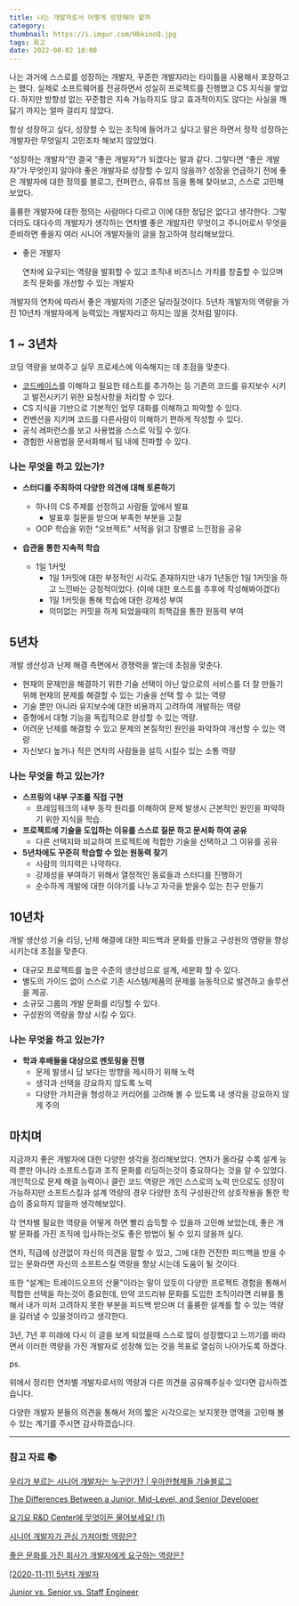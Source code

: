 ```yaml
---
title: 나는 개발자로서 어떻게 성장해야 할까
category:
thumbnail: https://i.imgur.com/HbkinoQ.jpg
tags: 회고
date: 2022-08-02 10:00
---
```

나는 과거에 스스로를 성장하는 개발자, 꾸준한 개발자라는 타이틀을 사용해서 포장하고는 했다. 실제로 소프트웨어를 전공하면서 성실히 프로젝트를 진행했고 CS 지식을 쌓았다. 하지만 방향성 없는 꾸준함은 지속 가능하지도 않고 효과적이지도 않다는 사실을 깨닳기 까지는 얼마 걸리지 않았다.

항상 성장하고 싶다, 성장할 수 있는 조직에 들어가고 싶다고 말은 하면서 정작 성장하는 개발자란 무엇일지 고민조차 해보지 않았었다.

“성장하는 개발자”란 결국 “좋은 개발자”가 되겠다는 말과 같다. 그렇다면 “좋은 개발자”가 무엇인지 알아야 좋은 개발자로 성장할 수 있지 않을까? 성장을 언급하기 전에 좋은 개발자에 대한 정의를 블로그, 컨퍼런스, 유튜브 등을 통해 찾아보고, 스스로 고민해 보았다.

훌륭한 개발자에 대한 정의는 사람마다 다르고 이에 대한 정답은 없다고 생각한다. 그렇더라도 대다수의 개발자가 생각하는 연차별 좋은 개발자란 무엇이고 주니어로서 무엇을 준비하면 좋을지 여러 시니어 개발자들의 글을 참고하여 정리해보았다.

- 좋은 개발자
    
    연차에 요구되는 역량을 발휘할 수 있고 조직내 비즈니스 가치를 창출할 수 있으며 조직 문화를 개선할 수 있는 개발자
    

개발자의 연차에 따라서 좋은 개발자의 기준은 달라질것이다. 5년차 개발자의 역량을 가진 10년차 개발자에게 능력있는 개발자라고 하지는 않을 것처럼 말이다.

## 1 ~ 3년차

코딩 역량을 보여주고 실무 프로세스에 익숙해지는 데 초점을 맞춘다.

- [코드베이스](https://ko.wikipedia.org/wiki/%EC%BD%94%EB%93%9C%EB%B2%A0%EC%9D%B4%EC%8A%A4)를 이해하고 필요한 테스트를 추가하는 등 기존의 코드를 유지보수 시키고 발전시키기 위한 요청사항을 처리할 수 있다.
- CS 지식을 기반으로 기본적인 업무 대화를 이해하고 파악할 수 있다.
- 컨벤션을 지키며 코드를 다른사람이 이해하기 편하게 작성할 수 있다.
- 공식 레퍼런스를 보고 사용법을 스스로 익힐 수 있다.
- 경험한 사용법을 문서화해서 팀 내에 전파할 수 있다.

### 나는 무엇을 하고 있는가?

- **스터디를 주최하여 다양한 의견에 대해 토론하기**
    - 하나의 CS 주제를 선정하고 사람들 앞에서 발표
        - 발표후 질문을 받으며 부족한 부분을 고찰
    - OOP 학습을 위한 “오브젝트” 서적을 읽고 장별로 느낀점을 공유
    
- **습관을 통한 지속적 학습**
    - 1일 1커밋
        - 1일 1커밋에 대한 부정적인 시각도 존재하지만 내가 1년동안 1일 1커밋을 하고 느낀바는 긍정적이었다. (이에 대한 포스트를 추후에 작성해봐야겠다)
        - 1일 1커밋을 통해 학습에 대한 강제성 부여
        - 의미없는 커밋을 하게 되었을때의 죄책감을 통한 원동력 부여

## 5년차

개발 생산성과 난제 해결 측면에서 경쟁력을 쌓는데 초점을 맞춘다.

- 현재의 문제만을 해결하기 위한 기술 선택이 아닌 앞으로의 서비스를 더 잘 만들기 위해 현재의 문제를 해결할 수 있는 기술을 선택 할 수 있는 역량
- 기술 뿐만 아니라 유지보수에 대한 비용까지 고려하여 개발하는 역량
- 중형에서 대형 기능을 독립적으로 완성할 수 있는 역량.
- 어려운 난제를 해결할 수 있고 문제의 본질적인 원인을 파악하여 개선할 수 있는 역량
- 자신보다 높거나 적은 연차의 사람들을 설득 시킬수 있는 소통 역량

### 나는 무엇을 하고 있는가?

- **스프링의 내부 구조를 직접 구현**
    - 프레임워크의 내부 동작 원리를 이해하여 문제 발생시 근본적인 원인을 파악하기 위한 지식을 학습.
- **프로젝트에 기술을 도입하는 이유를 스스로 질문 하고 문서화 하여 공유**
    - 다른 선택지와 비교하여 프로젝트에 적합한 기술을 선택하고 그 이유를 공유
- **5년차에도 꾸준히 학습할 수 있는 원동력 찾기**
    - 사람의 의지력은 나약하다.
    - 강제성을 부여하기 위해서 열정적인 동료들과 스터디를 진행하기
    - 순수하게 개발에 대한 이야기를 나누고 자극을 받을수 있는 친구 만들기

## 10년차

개발 생산성 기술 리딩, 난제 해결에 대한 피드백과 문화를 만들고 구성원의 영량을 향상 시키는데 초점을 맞춘다.

- 대규모 프로젝트를 높은 수준의 생산성으로 설계, 세분화 할 수 있다.
- 별도의 가이드 없이 스스로 기존 시스템/제품의 문제를 능동적으로 발견하고 솔루션을 제공.
- 소규모 그룹의 개발 문화를 리딩할 수 있다.
- 구성원의 역량을 향상 시킬 수 있다.

### 나는 무엇을 하고 있는가?

- **학과 후배들을 대상으로 멘토링을 진행**
    - 문제 발생시 답 보다는 방향을 제시하기 위해 노력
    - 생각과 선택을 강요하지 않도록 노력
    - 다양한 가치관을 형성하고 커리어를 고려해 볼 수 있도록 내 생각을 강요하지 않게 주의

## 마치며

지금까지 좋은 개발자에 대한 다양한 생각을 정리해보았다. 연차가 올라갈 수록 설계 능력 뿐만 아니라 소프트스킬과 조직 문화를 리딩하는것이 중요하다는 것을 알 수 있었다. 개인적으로 문제 해결 능력이나 클린 코드 역량은 개인 스스로의 노력 만으로도 성장이 가능하지만 소프트스킬과 설계 역량의 경우 다양한 조직 구성원간의 상호작용을 통한 학습이 중요하지 않을까 생각해보았다.

각 연차별 필요한 역량을 어떻게 하면 빨리 습득할 수 있을까 고민해 보았는데, 좋은 개발 문화를 가진 조직에 입사하는것도 좋은 방법이 될 수 있지 않을까 싶다.

연차, 직급에 상관없이 자신의 의견을 말할 수 있고, 그에 대한 건전한 피드백을 받을 수 있는 문화라면 자신의 소프트스킬 역량을 향상 시는데 도움이 될 것이다. 

또한 “설계는 트레이드오프의 산물”이라는 말이 있듯이 다양한 프로젝트 경험을 통해서 적합한 선택을 하는것이 중요한데, 만약 코드리뷰 문화를 도입한 조직이라면 리뷰를 통해서 내가 미처 고려하지 못한 부분을 피드백 받으며 더 훌륭한 설계를 할 수 있는 역량을 길러낼 수 있을것이라고 생각한다.

3년, 7년 후 미래에 다시 이 글을 보게 되었을때 스스로 많이 성장했다고 느끼기를 바라면서 이러한 역량을 가진 개발자로 성장해 있는 것을 목표로 열심히 나아가도록 하겠다.

ps.

위에서 정리한 연차별 개발자로서의 역량과 다른 의견을 공유해주실수 있다면 감사하겠습니다.

다양한 개발자 분들의 의견을 통해서 저의 짧은 시각으로는 보지못한 영역을 고민해 볼 수 있는 계기를 주시면 감사하겠습니다.

---

### 참고 자료 **📚**

[우리가 부르는 시니어 개발자는 누구인가? | 우아한형제들 기술블로그](https://techblog.woowahan.com/2525/)

[The Differences Between a Junior, Mid-Level, and Senior Developer](https://betterprogramming.pub/the-differences-between-a-junior-mid-level-and-senior-developer-bb2cb2eb000d)

[요기요 R&D Center에 무엇이든 물어보세요! (1)](https://techblog.yogiyo.co.kr/%EC%9A%94%EA%B8%B0%EC%9A%94-r-d-center%EC%97%90-%EB%AC%B4%EC%97%87%EC%9D%B4%EB%93%A0-%EB%AC%BC%EC%96%B4%EB%B3%B4%EC%84%B8%EC%9A%94-1-4c7a44af92a9)

[시니어 개발자가 관심 가져야할 역량은?](https://www.youtube.com/watch?v=CvIP3cRYe9M)

[좋은 문화를 가진 회사가 개발자에게 요구하는 역량은?](https://www.youtube.com/watch?v=dRUXnCrdUbM)

[[2020-11-11] 5년차 개발자](https://blog.kingbbode.com/51)

[Junior vs. Senior vs. Staff Engineer](https://blog.devgenius.io/junior-vs-senior-vs-staff-engineer-eaecea01440c)
